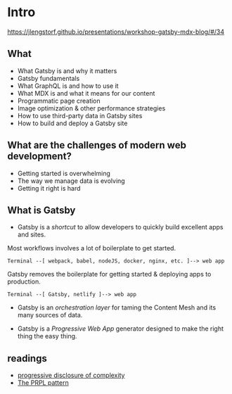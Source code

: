 # Intro

https://jlengstorf.github.io/presentations/workshop-gatsby-mdx-blog/#/34

## What
* What Gatsby is and why it matters
* Gatsby fundamentals
* What GraphQL is and how to use it
* What MDX is and what it means for our content
* Programmatic page creation
* Image optimization & other performance strategies
* How to use third-party data in Gatsby sites
* How to build and deploy a Gatsby site

## What are the challenges of modern web development?

* Getting started is overwhelming
* The way we manage data is evolving
* Getting it right is hard

## What is Gatsby

- Gatsby is a *shortcut* to allow developers to quickly build excellent apps and sites.

Most workflows involves a lot of boilerplate to get started.

```
Terminal --[ webpack, babel, nodeJS, docker, nginx, etc. ]--> web app
```

Gatsby removes the boilerplate for getting started & deploying apps to production.

```
Terminal --[ Gatsby, netlify ]--> web app
```

- Gatsby is an *orchestration layer* for taming the Content Mesh and its many sources of data.

- Gatsby is a *Progressive Web App* generator designed to make the right thing the easy thing.


## readings

- [progressive disclosure of complexity](https://lengstorf.com/progressive-disclosure-of-complexity/)
- [The PRPL pattern](https://developers.google.com/web/fundamentals/performance/prpl-pattern/)
